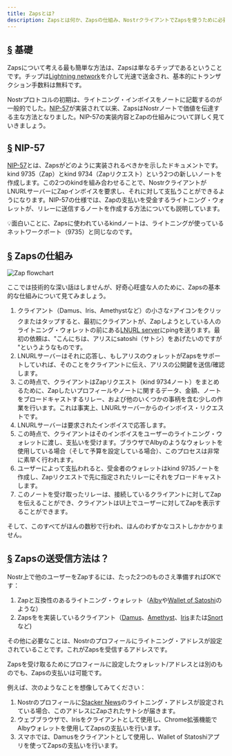 ```yaml
---
title: Zapsとは?
description: Zapsとは何か、Zapsの仕組み、NostrクライアントでZapsを使うために必要なものは何かについて説明します。
---
```


## [§](#the-basics) 基礎

Zapsについて考える最も簡単な方法は、Zapsは単なるチップであるということです。チップは[Lightning network](https://www.investopedia.com/terms/l/lightning-network.asp)を介して光速で送金され、基本的にトランザクション手数料は無料です。

Nostrプロトコルの初期は、ライトニング・インボイスをノートに記載するのが一般的でした。[NIP-57](https://github.com/nostr-protocol/nips/blob/master/57.md)が実装されて以来、ZapsはNostrノートで価値を伝達する主な方法となりました。NIP-57の実装内容とZapの仕組みについて詳しく見ていきましょう。

## [§](#nip-57) NIP-57

[NIP-57](https://github.com/nostr-protocol/nips/blob/master/57.md)とは、Zapsがどのように実装されるべきかを示したドキュメントです。kind 9735（Zap）とkind 9734（Zapリクエスト）という2つの新しいノートを作成します。この2つのkindを組み合わせることで、NostrクライアントがLNURLサーバーにZapインボイスを要求し、それに対して支払うことができるようになります。NIP-57の仕様では、Zapの支払いを受金するライトニング・ウォレットが、リレーに送信するノートを作成する方法についても説明しています。

💡面白いことに、Zapsに使われているkindノートは、ライトニングが使っているネットワークポート（9735）と同じなのです。

## [§](#how-zaps-work) Zapsの仕組み

![Zap flowchart](/images/zap-flow.webp)

ここでは技術的な深い話はしませんが、好奇心旺盛な人のために、Zapsの基本的な仕組みについて見てみましょう。

1. クライアント（Damus、Iris、Amethystなど）の小さな⚡アイコンをクリックまたはタップすると、最初にクライアントが、Zapしようとしている人のライトニング・ウォレットの前にある[LNURL server](https://thebitcoinmanual.com/articles/what-is-ln-url-and-how-does-it-work/)にpingを送ります。最初の依頼は、"こんにちは、アリスにsatoshi（サトシ）をあげたいのですが "というようなものです。
2. LNURLサーバーはそれに応答し、もしアリスのウォレットがZapsをサポートしていれば、そのことをクライアントに伝え、アリスの公開鍵を送信/確認します。
3. この時点で、クライアントはZapリクエスト（kind 9734ノート）をまとめるために、Zapしたいプロフィールやノートに関するデータ、金額、ノートをブロードキャストするリレー、および他のいくつかの事柄を含む少しの作業を行います。これは事実上、LNURLサーバーからのインボイス・リクエストです。
4. LNURLサーバーは要求されたインボイスで応答します。
5. この時点で、クライアントはそのインボイスをユーザーのライトニング・ウォレットに渡し、支払いを受けます。ブラウザでAlbyのようなウォレットを使用している場合（そして予算を設定している場合）、このプロセスは非常に素早く行われます。
6. ユーザーによって支払われると、受金者のウォレットはkind 9735ノートを作成し、Zapリクエストで先に指定されたリレーにそれをブロードキャストします。
7. このノートを受け取ったリレーは、接続しているクライアントに対してZapを伝えることができ、クライアントはUI上でユーザーに対してZapを表示することができます。

そして、このすべてがほんの数秒で行われ、ほんのわずかなコストしかかかりません。

## [§](#how-to-send-and-receive) Zapsの送受信方法は？

Nostr上で他のユーザーをZapするには、たった2つのものさえ準備すればOKです：

1. Zapと互換性のあるライトニング・ウォレット（[Alby](https://getalby.com/)や[Wallet of Satoshi](https://www.walletofsatoshi.com/)のような）
2. Zapsをを実装しているクライアント（[Damus](/en/guides/damus)、[Amethyst](/en/guides/amethyst)、[Iris](/en/guides/iris)または[Snort](https://snort.social)など)

その他に必要なことは、Nostrのプロフィールにライトニング・アドレスが設定されていることです。これがZapsを受信するアドレスです。

Zapsを受け取るためにプロフィールに設定したウォレット/アドレスとは別のものでも、Zapsの支払いは可能です。

例えば、次のようなことを想像してみてください：

1. Nostrのプロフィールに[Stacker News](https://stacker.news/)のライトニング・アドレスが設定されている場合、このアドレスにZapされたサトシが届きます。
2. ウェブブラウザで、Irisをクライアントとして使用し、Chrome拡張機能でAlbyウォレットを使用してZapsの支払いを行います。
3. スマホでは、Damusをクライアントとして使用し、Wallet of Statoshiアプリを使ってZapsの支払いを行います。
